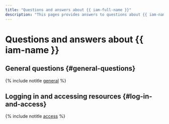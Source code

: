 ```yaml
---
title: "Questions and answers about {{ iam-full-name }}"
description: "This pages provides answers to questions about {{ iam-name }}."
---
```


# Questions and answers about {{ iam-name }}

## General questions {#general-questions}

{% include notitle [general](../../_qa/iam/general.md) %}

## Logging in and accessing resources {#log-in-and-access}

{% include notitle [access](../../_qa/iam/access.md) %}
